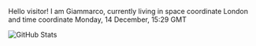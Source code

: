 Hello visitor! I am Giammarco, currently living in space coordinate London and time coordinate Monday, 14 December, 15:29 GMT

![GitHub Stats](https://github-readme-stats.vercel.app/api?username=grcasanova)
